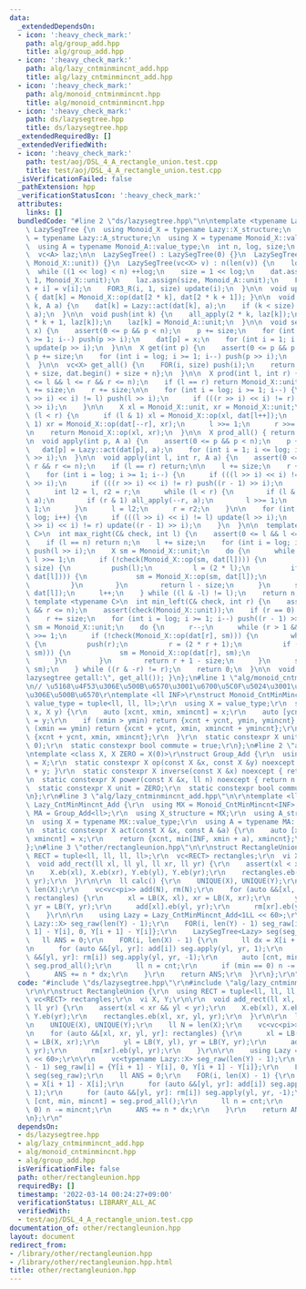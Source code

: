 ```yaml
---
data:
  _extendedDependsOn:
  - icon: ':heavy_check_mark:'
    path: alg/group_add.hpp
    title: alg/group_add.hpp
  - icon: ':heavy_check_mark:'
    path: alg/lazy_cntminmincnt_add.hpp
    title: alg/lazy_cntminmincnt_add.hpp
  - icon: ':heavy_check_mark:'
    path: alg/monoid_cntminmincnt.hpp
    title: alg/monoid_cntminmincnt.hpp
  - icon: ':heavy_check_mark:'
    path: ds/lazysegtree.hpp
    title: ds/lazysegtree.hpp
  _extendedRequiredBy: []
  _extendedVerifiedWith:
  - icon: ':heavy_check_mark:'
    path: test/aoj/DSL_4_A_rectangle_union.test.cpp
    title: test/aoj/DSL_4_A_rectangle_union.test.cpp
  _isVerificationFailed: false
  _pathExtension: hpp
  _verificationStatusIcon: ':heavy_check_mark:'
  attributes:
    links: []
  bundledCode: "#line 2 \"ds/lazysegtree.hpp\"\n\ntemplate <typename Lazy>\nstruct\
    \ LazySegTree {\n  using Monoid_X = typename Lazy::X_structure;\n  using Monoid_A\
    \ = typename Lazy::A_structure;\n  using X = typename Monoid_X::value_type;\n\
    \  using A = typename Monoid_A::value_type;\n  int n, log, size;\n  vc<X> dat;\n\
    \  vc<A> laz;\n\n  LazySegTree() : LazySegTree(0) {}\n  LazySegTree(int n) : LazySegTree(vc<X>(n,\
    \ Monoid_X::unit)) {}\n  LazySegTree(vc<X> v) : n(len(v)) {\n    log = 1;\n  \
    \  while ((1 << log) < n) ++log;\n    size = 1 << log;\n    dat.assign(size <<\
    \ 1, Monoid_X::unit);\n    laz.assign(size, Monoid_A::unit);\n    FOR(i, n) dat[size\
    \ + i] = v[i];\n    FOR3_R(i, 1, size) update(i);\n  }\n\n  void update(int k)\
    \ { dat[k] = Monoid_X::op(dat[2 * k], dat[2 * k + 1]); }\n\n  void all_apply(int\
    \ k, A a) {\n    dat[k] = Lazy::act(dat[k], a);\n    if (k < size) laz[k] = Monoid_A::op(laz[k],\
    \ a);\n  }\n\n  void push(int k) {\n    all_apply(2 * k, laz[k]);\n    all_apply(2\
    \ * k + 1, laz[k]);\n    laz[k] = Monoid_A::unit;\n  }\n\n  void set(int p, X\
    \ x) {\n    assert(0 <= p && p < n);\n    p += size;\n    for (int i = log; i\
    \ >= 1; i--) push(p >> i);\n    dat[p] = x;\n    for (int i = 1; i <= log; i++)\
    \ update(p >> i);\n  }\n\n  X get(int p) {\n    assert(0 <= p && p < n);\n   \
    \ p += size;\n    for (int i = log; i >= 1; i--) push(p >> i);\n    return dat[p];\n\
    \  }\n\n  vc<X> get_all() {\n    FOR(i, size) push(i);\n    return {dat.begin()\
    \ + size, dat.begin() + size + n};\n  }\n\n  X prod(int l, int r) {\n    assert(0\
    \ <= l && l <= r && r <= n);\n    if (l == r) return Monoid_X::unit;\n\n    l\
    \ += size;\n    r += size;\n\n    for (int i = log; i >= 1; i--) {\n      if (((l\
    \ >> i) << i) != l) push(l >> i);\n      if (((r >> i) << i) != r) push((r - 1)\
    \ >> i);\n    }\n\n    X xl = Monoid_X::unit, xr = Monoid_X::unit;\n    while\
    \ (l < r) {\n      if (l & 1) xl = Monoid_X::op(xl, dat[l++]);\n      if (r &\
    \ 1) xr = Monoid_X::op(dat[--r], xr);\n      l >>= 1;\n      r >>= 1;\n    }\n\
    \n    return Monoid_X::op(xl, xr);\n  }\n\n  X prod_all() { return dat[1]; }\n\
    \n  void apply(int p, A a) {\n    assert(0 <= p && p < n);\n    p += size;\n \
    \   dat[p] = Lazy::act(dat[p], a);\n    for (int i = 1; i <= log; i++) update(p\
    \ >> i);\n  }\n\n  void apply(int l, int r, A a) {\n    assert(0 <= l && l <=\
    \ r && r <= n);\n    if (l == r) return;\n\n    l += size;\n    r += size;\n\n\
    \    for (int i = log; i >= 1; i--) {\n      if (((l >> i) << i) != l) push(l\
    \ >> i);\n      if (((r >> i) << i) != r) push((r - 1) >> i);\n    }\n\n    {\n\
    \      int l2 = l, r2 = r;\n      while (l < r) {\n        if (l & 1) all_apply(l++,\
    \ a);\n        if (r & 1) all_apply(--r, a);\n        l >>= 1;\n        r >>=\
    \ 1;\n      }\n      l = l2;\n      r = r2;\n    }\n\n    for (int i = 1; i <=\
    \ log; i++) {\n      if (((l >> i) << i) != l) update(l >> i);\n      if (((r\
    \ >> i) << i) != r) update((r - 1) >> i);\n    }\n  }\n\n  template <typename\
    \ C>\n  int max_right(C& check, int l) {\n    assert(0 <= l && l <= n);\n    assert(check(Monoid_X::unit));\n\
    \    if (l == n) return n;\n    l += size;\n    for (int i = log; i >= 1; i--)\
    \ push(l >> i);\n    X sm = Monoid_X::unit;\n    do {\n      while (l % 2 == 0)\
    \ l >>= 1;\n      if (!check(Monoid_X::op(sm, dat[l]))) {\n        while (l <\
    \ size) {\n          push(l);\n          l = (2 * l);\n          if (check(Monoid_X::op(sm,\
    \ dat[l]))) {\n            sm = Monoid_X::op(sm, dat[l]);\n            l++;\n\
    \          }\n        }\n        return l - size;\n      }\n      sm = Monoid_X::op(sm,\
    \ dat[l]);\n      l++;\n    } while ((l & -l) != l);\n    return n;\n  }\n\n \
    \ template <typename C>\n  int min_left(C& check, int r) {\n    assert(0 <= r\
    \ && r <= n);\n    assert(check(Monoid_X::unit));\n    if (r == 0) return 0;\n\
    \    r += size;\n    for (int i = log; i >= 1; i--) push((r - 1) >> i);\n    X\
    \ sm = Monoid_X::unit;\n    do {\n      r--;\n      while (r > 1 && (r % 2)) r\
    \ >>= 1;\n      if (!check(Monoid_X::op(dat[r], sm))) {\n        while (r < size)\
    \ {\n          push(r);\n          r = (2 * r + 1);\n          if (check(Monoid_X::op(dat[r],\
    \ sm))) {\n            sm = Monoid_X::op(dat[r], sm);\n            r--;\n    \
    \      }\n        }\n        return r + 1 - size;\n      }\n      sm = Monoid_X::op(dat[r],\
    \ sm);\n    } while ((r & -r) != r);\n    return 0;\n  }\n\n  void debug() { print(\"\
    lazysegtree getall:\", get_all()); }\n};\n#line 1 \"alg/monoid_cntminmincnt.hpp\"\
    \n// \u5168\u4F53\u306E\u500B\u6570\u3001\u6700\u5C0F\u5024\u3001\u6700\u5C0F\u5024\
    \u306E\u500B\u6570\r\ntemplate <ll INF>\r\nstruct Monoid_CntMinMincnt {\r\n  using\
    \ value_type = tuple<ll, ll, ll>;\r\n  using X = value_type;\r\n  static X op(X\
    \ x, X y) {\r\n    auto [xcnt, xmin, xmincnt] = x;\r\n    auto [ycnt, ymin, ymincnt]\
    \ = y;\r\n    if (xmin > ymin) return {xcnt + ycnt, ymin, ymincnt};\r\n    if\
    \ (xmin == ymin) return {xcnt + ycnt, xmin, xmincnt + ymincnt};\r\n    return\
    \ {xcnt + ycnt, xmin, xmincnt};\r\n  }\r\n  static constexpr X unit = X(0, INF,\
    \ 0);\r\n  static constexpr bool commute = true;\r\n};\n#line 2 \"alg/group_add.hpp\"\
    \ntemplate <class X, X ZERO = X(0)>\r\nstruct Group_Add {\r\n  using value_type\
    \ = X;\r\n  static constexpr X op(const X &x, const X &y) noexcept { return x\
    \ + y; }\r\n  static constexpr X inverse(const X &x) noexcept { return -x; }\r\
    \n  static constexpr X power(const X &x, ll n) noexcept { return n * x; }\r\n\
    \  static constexpr X unit = ZERO;\r\n  static constexpr bool commute = true;\r\
    \n};\r\n#line 3 \"alg/lazy_cntminmincnt_add.hpp\"\n\r\ntemplate <ll INF>\r\nstruct\
    \ Lazy_CntMinMincnt_Add {\r\n  using MX = Monoid_CntMinMincnt<INF>;\r\n  using\
    \ MA = Group_Add<ll>;\r\n  using X_structure = MX;\r\n  using A_structure = MA;\r\
    \n  using X = typename MX::value_type;\r\n  using A = typename MA::value_type;\r\
    \n  static constexpr X act(const X &x, const A &a) {\r\n    auto [xcnt, xmin,\
    \ xmincnt] = x;\r\n    return {xcnt, min(INF, xmin + a), xmincnt};\r\n  }\r\n\
    };\n#line 3 \"other/rectangleunion.hpp\"\n\r\nstruct RectangleUnion {\r\n  using\
    \ RECT = tuple<ll, ll, ll, ll>;\r\n  vc<RECT> rectangles;\r\n  vi X, Y;\r\n\r\n\
    \  void add_rect(ll xl, ll yl, ll xr, ll yr) {\r\n    assert(xl < xr && yl < yr);\r\
    \n    X.eb(xl), X.eb(xr), Y.eb(yl), Y.eb(yr);\r\n    rectangles.eb(xl, xr, yl,\
    \ yr);\r\n  }\r\n\r\n  ll calc() {\r\n    UNIQUE(X), UNIQUE(Y);\r\n    ll N =\
    \ len(X);\r\n    vc<vc<pi>> add(N), rm(N);\r\n    for (auto &&[xl, xr, yl, yr]:\
    \ rectangles) {\r\n      xl = LB(X, xl), xr = LB(X, xr);\r\n      yl = LB(Y, yl),\
    \ yr = LB(Y, yr);\r\n      add[xl].eb(yl, yr);\r\n      rm[xr].eb(yl, yr);\r\n\
    \    }\r\n\r\n    using Lazy = Lazy_CntMinMincnt_Add<1LL << 60>;\r\n\r\n    vc<typename\
    \ Lazy::X> seg_raw(len(Y) - 1);\r\n    FOR(i, len(Y) - 1) seg_raw[i] = {Y[i +\
    \ 1] - Y[i], 0, Y[i + 1] - Y[i]};\r\n    LazySegTree<Lazy> seg(seg_raw);\r\n \
    \   ll ANS = 0;\r\n    FOR(i, len(X) - 1) {\r\n      ll dx = X[i + 1] - X[i];\r\
    \n      for (auto &&[yl, yr]: add[i]) seg.apply(yl, yr, 1);\r\n      for (auto\
    \ &&[yl, yr]: rm[i]) seg.apply(yl, yr, -1);\r\n      auto [cnt, min, mincnt] =\
    \ seg.prod_all();\r\n      ll n = cnt;\r\n      if (min == 0) n -= mincnt;\r\n\
    \      ANS += n * dx;\r\n    }\r\n    return ANS;\r\n  }\r\n};\r\n"
  code: "#include \"ds/lazysegtree.hpp\"\r\n#include \"alg/lazy_cntminmincnt_add.hpp\"\
    \r\n\r\nstruct RectangleUnion {\r\n  using RECT = tuple<ll, ll, ll, ll>;\r\n \
    \ vc<RECT> rectangles;\r\n  vi X, Y;\r\n\r\n  void add_rect(ll xl, ll yl, ll xr,\
    \ ll yr) {\r\n    assert(xl < xr && yl < yr);\r\n    X.eb(xl), X.eb(xr), Y.eb(yl),\
    \ Y.eb(yr);\r\n    rectangles.eb(xl, xr, yl, yr);\r\n  }\r\n\r\n  ll calc() {\r\
    \n    UNIQUE(X), UNIQUE(Y);\r\n    ll N = len(X);\r\n    vc<vc<pi>> add(N), rm(N);\r\
    \n    for (auto &&[xl, xr, yl, yr]: rectangles) {\r\n      xl = LB(X, xl), xr\
    \ = LB(X, xr);\r\n      yl = LB(Y, yl), yr = LB(Y, yr);\r\n      add[xl].eb(yl,\
    \ yr);\r\n      rm[xr].eb(yl, yr);\r\n    }\r\n\r\n    using Lazy = Lazy_CntMinMincnt_Add<1LL\
    \ << 60>;\r\n\r\n    vc<typename Lazy::X> seg_raw(len(Y) - 1);\r\n    FOR(i, len(Y)\
    \ - 1) seg_raw[i] = {Y[i + 1] - Y[i], 0, Y[i + 1] - Y[i]};\r\n    LazySegTree<Lazy>\
    \ seg(seg_raw);\r\n    ll ANS = 0;\r\n    FOR(i, len(X) - 1) {\r\n      ll dx\
    \ = X[i + 1] - X[i];\r\n      for (auto &&[yl, yr]: add[i]) seg.apply(yl, yr,\
    \ 1);\r\n      for (auto &&[yl, yr]: rm[i]) seg.apply(yl, yr, -1);\r\n      auto\
    \ [cnt, min, mincnt] = seg.prod_all();\r\n      ll n = cnt;\r\n      if (min ==\
    \ 0) n -= mincnt;\r\n      ANS += n * dx;\r\n    }\r\n    return ANS;\r\n  }\r\
    \n};\r\n"
  dependsOn:
  - ds/lazysegtree.hpp
  - alg/lazy_cntminmincnt_add.hpp
  - alg/monoid_cntminmincnt.hpp
  - alg/group_add.hpp
  isVerificationFile: false
  path: other/rectangleunion.hpp
  requiredBy: []
  timestamp: '2022-03-14 00:24:27+09:00'
  verificationStatus: LIBRARY_ALL_AC
  verifiedWith:
  - test/aoj/DSL_4_A_rectangle_union.test.cpp
documentation_of: other/rectangleunion.hpp
layout: document
redirect_from:
- /library/other/rectangleunion.hpp
- /library/other/rectangleunion.hpp.html
title: other/rectangleunion.hpp
---
```

